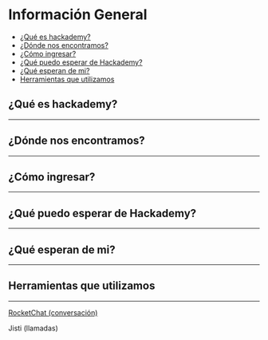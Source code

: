 # Información General
- [¿Qué es hackademy?](#¿Qué-es-hackademy?)
- [¿Dónde nos encontramos?](#¿Dónde-nos-encontramos?)
- [¿Cómo ingresar?](#¿Cómo-ingresar?)
- [¿Qué puedo esperar de Hackademy?](#¿Qué-puedo-esperar-de-Hackademy?)
- [¿Qué esperan de mi?](#¿Qué-esperan-de-mi)
- [Herramientas que utilizamos](#Herramientas-que-utilizamos)


## ¿Qué es hackademy?
---

## ¿Dónde nos encontramos?
---

## ¿Cómo ingresar?
---

## ¿Qué puedo esperar de Hackademy?
---

## ¿Qué esperan de mi?
---

## Herramientas que utilizamos
---

<!-- Trello -->
[RocketChat (conversación)](https://chat.hackademy.mx)


Jisti (llamadas)